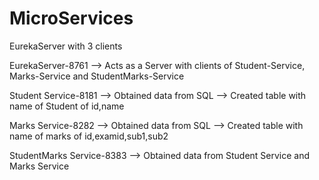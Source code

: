 # MicroServices
EurekaServer with 3 clients

EurekaServer-8761
   --> Acts as a Server with clients of Student-Service, Marks-Service and StudentMarks-Service
    
Student Service-8181
  --> Obtained data from SQL
  --> Created table with name of Student of id,name

Marks Service-8282
  --> Obtained data from SQL
  --> Created table with name of marks of id,examid,sub1,sub2

StudentMarks Service-8383
  --> Obtained data from Student Service and Marks Service 
